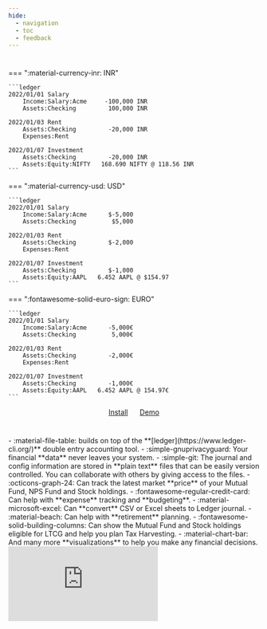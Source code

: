 ```yaml
---
hide:
  - navigation
  - toc
  - feedback
---
```


#

<div class="home" markdown>
=== ":material-currency-inr: INR"

    ```ledger
    2022/01/01 Salary
        Income:Salary:Acme     -100,000 INR
        Assets:Checking         100,000 INR

    2022/01/03 Rent
        Assets:Checking         -20,000 INR
        Expenses:Rent

    2022/01/07 Investment
        Assets:Checking         -20,000 INR
        Assets:Equity:NIFTY   168.690 NIFTY @ 118.56 INR
    ```

=== ":material-currency-usd: USD"

    ```ledger
    2022/01/01 Salary
        Income:Salary:Acme      $-5,000
        Assets:Checking          $5,000

    2022/01/03 Rent
        Assets:Checking         $-2,000
        Expenses:Rent

    2022/01/07 Investment
        Assets:Checking         $-1,000
        Assets:Equity:AAPL   6.452 AAPL @ $154.97
    ```

=== ":fontawesome-solid-euro-sign: EURO"

    ```ledger
    2022/01/01 Salary
        Income:Salary:Acme      -5,000€
        Assets:Checking          5,000€

    2022/01/03 Rent
        Assets:Checking         -2,000€
        Expenses:Rent

    2022/01/07 Investment
        Assets:Checking         -1,000€
        Assets:Equity:AAPL   6.452 AAPL @ 154.97€
    ```


<p style="text-align: center; margin-bottom: 40px">
  <a class="md-button md-button--primary" style="margin-right: 20px;" href="/getting-started/installation/">Install</a>
  <a class="md-button md-button--primary" href="https://demo.paisa.fyi">Demo</a>
</p>


<div class="features-container" markdown>
<div class="features" markdown>
- :material-file-table: builds on top of the **[ledger](https://www.ledger-cli.org/)** double entry accounting tool.
- :simple-gnuprivacyguard: Your financial **data** never leaves your system.
- :simple-git: The journal and config information are stored in **plain text** files
  that can be easily version controlled. You can collaborate with
  others by giving access to the files.
- :octicons-graph-24: Can track the latest market **price** of your Mutual Fund, NPS Fund
  and Stock holdings.
- :fontawesome-regular-credit-card: Can help with **expense** tracking and **budgeting**.
- :material-microsoft-excel: Can **convert** CSV or Excel sheets to Ledger journal.
- :material-beach: Can help with **retirement** planning.
- :fontawesome-solid-building-columns: Can show the Mutual Fund and Stock holdings eligible for LTCG and
  help you plan Tax Harvesting.
- :material-chart-bar: And many more **visualizations** to help you make any financial
  decisions.
</div>

<div class="thumbnail-container">
  <div class="thumbnail">
    <iframe src="https://demo.paisa.fyi" frameborder="0" scrolling="no"></iframe>
  </div>
</div>
</div>
</div>
